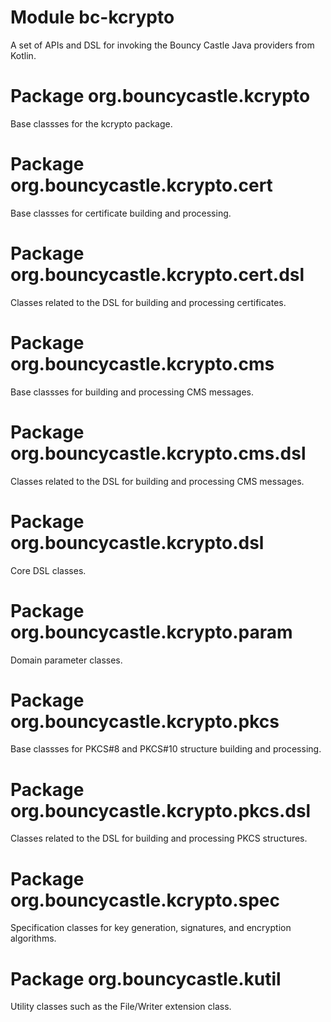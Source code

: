 # Module bc-kcrypto

A set of APIs and DSL for invoking the Bouncy Castle Java providers from Kotlin.

# Package org.bouncycastle.kcrypto

Base classses for the kcrypto package.

# Package org.bouncycastle.kcrypto.cert

Base classses for certificate building and processing.

# Package org.bouncycastle.kcrypto.cert.dsl

Classes related to the DSL for building and processing certificates.

# Package org.bouncycastle.kcrypto.cms

Base classses for building and processing CMS messages.

# Package org.bouncycastle.kcrypto.cms.dsl

Classes related to the DSL for building and processing CMS messages.

# Package org.bouncycastle.kcrypto.dsl

Core DSL classes.

# Package org.bouncycastle.kcrypto.param

Domain parameter classes.

# Package org.bouncycastle.kcrypto.pkcs

Base classses for PKCS#8 and PKCS#10 structure building and processing.

# Package org.bouncycastle.kcrypto.pkcs.dsl

Classes related to the DSL for building and processing PKCS structures.

# Package org.bouncycastle.kcrypto.spec

Specification classes for key generation, signatures, and encryption algorithms.

# Package org.bouncycastle.kutil

Utility classes such as the File/Writer extension class.
